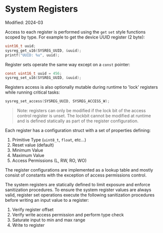 # System Registers

Modified: 2024-03

Access to each register is performed using the `get` `set` style functions scoped by type. For example to get the device UUID register (2 byte):
```c
uint16_t uuid;
sysreg_get_u16(SYSREG_UUID, &uuid);
printf("UUID: %u", uuid);
```

Register sets operate the same way except on a `const` pointer:
```c
const uint16_t uuid = 456;
sysreg_set_u16(SYSREG_UUID, &uuid);
```

Registers access is also optionally mutable during runtime to 'lock' registers while running critical tasks:
```c
sysreg_set_access(SYSREG_UUID, SYSREG_ACCESS_W);
```

> Note: registers can only be modified if the lock bit of the access control register is unset. The lockbit cannot be modified at runtime and is defined statically as part of the register configuration.

Each register has a configuration struct with a set of properties defining:
1. Primitive Type (`uint8_t`, `float`, etc...)
2. Reset value (default)
3. Minimum Value
4. Maximum Value
5. Access Permissions (L, RW, RO, WO)

The register configurations are implemented as a lookup table and mostly consist of constants with the exception of access permissions control.

The system registers are statically defined to limit exposure and enforce sanitization procedures. To ensure the system register values are always valid, register set operations execute the following sanitization procedures before writing an input value to a register:
1. Verify register offset
2. Verify write access permission and perform type check
3. Saturate input to min and max range
4. Write to register


